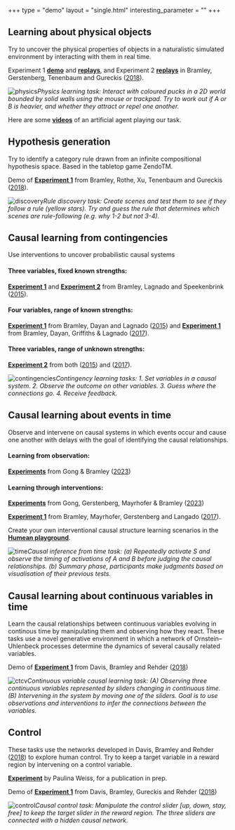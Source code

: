 +++
type =  "demo"
layout = "single.html"
interesting_parameter = ""
+++

## Learning about physical objects

Try to uncover the physical properties of objects in a naturalistic simulated environment by interacting with them in real time.  

 
Experiment 1  [**demo**](https://neilbramley.github.io/experiments/apl/e1/demo.html) and [**replays**](https://neilbramley.github.io/experiments/apl/e1/replays.html), and 
Experiment 2 [**replays**](https://neilbramley.github.io/experiments/apl/e2/replays.html) 
in Bramley, Gerstenberg, Tenenbaum and Gureckis ([2018](../pdfs/bramley2018physics.pdf)).  

<!-- [**Pilot task**](http://www.ucl.ac.uk/lagnado-lab/experiments/neil/apl/exp_1/demo.html) in Bramley, Gerstenberg and Tenenbaum ([2016](../pdfs/bramley2016natural))   -->


![**physics**](../img/tasks/physics.jpg)*Physics learning task: Interact with coloured pucks in a 2D world bounded by solid walls using the mouse or trackpad.  Try to work out if A or B is heavier, and whether they attract or repel one another.*

Here are some [**videos**](https://github.com/allenlsj/physics_world_rl/tree/master/sample_videos) of an artificial agent playing our task.

## Hypothesis generation

Try to identify a category rule drawn from an infinite compositional hypothesis space.  Based in the tabletop game ZendoTM.

Demo of [**Experiment 1**](https://neilbramley.github.io/experiments/zendo/main.html) from Bramley, Rothe, Xu, Tenenbaum and Gureckis ([2018](../pdfs/bramley2018zendo.pdf)).

![discovery](../img/tasks/discovery.jpg)*Rule discovery task:   Create scenes and test them to see if they follow a rule (yellow stars).  Try and guess the rule that determines which scenes are rule-following (e.g. why 1-2 but not 3-4).*

## Causal learning from contingencies

Use interventions to uncover probabilistic causal systems

#### Three variables, fixed known strengths:
[**Experiment 1**](https://www.ucl.ac.uk/lagnado-lab/experiments/neil/exp1/exp1_demo.html) and
[**Experiment 2**](https://www.ucl.ac.uk/lagnado-lab/experiments/neil/exp2/exp_2.html)
from Bramley, Lagnado and Speekenbrink ([2015](../pdfs/bramley2015cfs.pdf)).

#### Four variables, range of known strengths:
[**Experiment 1**](http://www.ucl.ac.uk/lagnado-lab/experiments/neil/exp3/second_run/exp_3.html) from Bramley, Dayan and Lagnado ([2015](/pdfs/bramley2015staying.pdf)) and 
[**Experiment 1**](http://www.ucl.ac.uk/lagnado-lab/experiments/neil/exp3/exp_3_demo.html) from Bramley, Dayan, Griffiths & Lagnado ([2017](../pdfs/bramley2017neurath.pdf)).
#### Three variables, range of unknown strengths:
[**Experiment 2**](http://www.ucl.ac.uk/lagnado-lab/experiments/neil/exp4/exp_4_full.html) from both ([2015](pdfs/bramley2015staying.pdf)) and ([2017](../pdfs/bramley2017neurath.pdf)).

![contingencies](../img/tasks/contingencies.jpg)*Contingency learning tasks: 1. Set variables in a causal system. 2. Observe the outcome on other variables. 3. Guess where the connections go. 4. Receive feedback.*

## Causal learning about events in time

Observe and intervene on causal systems in which events occur and cause one another with delays with the goal of identifying the causal relationships.

#### Learning from observation:
[**Experiments**](https://eco.ppls.ed.ac.uk/~s1940738/demo/diamond/) from Gong & Bramley ([2023](https://www.sciencedirect.com/science/article/pii/S0010027723001646))

<!-- [**Experiment 1**](https://www.ucl.ac.uk/lagnado-lab/experiments/neil/cati/cati_2.html): One-shot learning,  
[**Experiment 2**](https://www.ucl.ac.uk/lagnado-lab/experiments/neil/cati/cati_4.html): Integrating evidence,  
[**Experiments 3**](https://www.ucl.ac.uk/lagnado-lab/experiments/neil/cati/cati_6/cati_6.html) and
[**4**](https://www.ucl.ac.uk/lagnado-lab/experiments/neil/cati/cati_6/cati_6.html): Inference from delay information alone. -->  
<!-- All in Bramley, Gerstenberg, Mayrhofer and Lagnado ([2018](../pdfs/bramley2018time.pdf)) -->

#### Learning through interventions:

[**Experiments**](https://eco.ppls.ed.ac.uk/~s1940738/demo/time_and_intervention/) from Gong, Gerstenberg, Mayrhofer & Bramley ([2023](https://www.sciencedirect.com/science/article/pii/S0010028522000780))


[**Experiment 1**](http://neilbramley.github.io/experiments/it/experiment_1/exp1.html) from Bramley, Mayrhofer, Gerstenberg and Langado ([2017](../pdfs/bramley2017dynamic.pdf)).

Create your own interventional causal structure learning scenarios in the 
[**Humean playground**](http://neilbramley.github.io/experiments/it/demo/demo.html).

![time](../img/tasks/time.jpg)*Causal inference from time task: (a) Repeatedly activate S and observe the timing of activations of A and B before judging the causal relationships. (b) Summary phase, participants make judgments based on visualisation of their previous tests.*

## Causal learning about continuous variables in time

Learn the causal relationships between continuous variables evolving in continous time by manipulating them and observing how they react.  These tasks use a novel generative environment in which a network of Ornstein–Uhlenbeck processes determine the dynamics of several causally related variables.

Demo of [**Experiment 1**](https://neilbramley.github.io/experiments/ctcv/demo.html) from Davis, Bramley and Rehder ([2018](../pdfs/davis2018ctcv.pdf))

![ctcv](../img/tasks/ctcv.jpg)*Continuous variable causal learning task: (A) Observing three continuous variables represented by sliders changing in continuous time.  (B) Intervening in the system by moving one of the sliders.  Goal is to use observations and interventions to infer the connections between the variables.*

## Control

These tasks use the networks developed in Davis, Bramley and Rehder ([2018](pdfs/davis2018ctcv.pdf)) to explore human control.  Try to keep a target variable in a reward region by intervening on a control variable.

[**Experiment**](https://eco.ppls.ed.ac.uk/~s1657612/cdcdiscrete/control_2023.html) by Paulina Weiss, for a publication in prep.


Demo of [**Experiment 1**](https://neilbramley.github.io/experiments/control/demo.html) from Davis, Bramley, Gureckis and Rehder ([2018](../pdfs/davis2018control.pdf))

![control](../img/tasks/control.jpg)*Causal control task:  Manipulate the control slider [up, down, stay, free] to keep the target slider in the reward region.  The three sliders are connected with a hidden causal network.*

